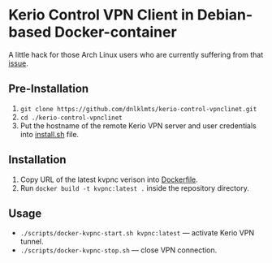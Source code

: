 # Kerio Control VPN Client in Debian-based Docker-container

A little hack for those Arch Linux users who are currently suffering from that [ issue](https://aur.archlinux.org/packages/kerio-control-vpnclient/#comment-719061).

## Pre-Installation

1. `git clone https://github.com/dnlklmts/kerio-control-vpnclinet.git`
2. `cd ./kerio-control-vpnclinet`
3. Put the hostname of the remote Kerio VPN server and user credentials into [install.sh](./scripts/install.sh) file.

## Installation

1. Copy URL of the latest kvpnc verison into [Dockerfile](./Dockerfile).
1. Run `docker build -t kvpnc:latest .` inside the repository directory.

## Usage

* `./scripts/docker-kvpnc-start.sh kvpnc:latest` —  activate Kerio VPN tunnel.
* `./scripts/docker-kvpnc-stop.sh` — close VPN connection.

